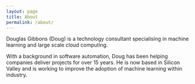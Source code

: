 ```yaml
---
layout: page
title: About
permalink: /about/
---
```


Douglas Gibbons (Doug) is a technology consultant specialising in machine learning and large scale cloud computing.

With a background in software automation, Doug has been helping companies deliver projects for over 15 years. He is now based in Silicon Valley and is working to improve the adoption of machine learning within industry.
